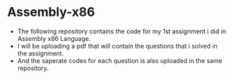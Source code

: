 # Assembly-x86
* The following repository contains the code for my 1st assignment i did in Assembly x86 Language.
* I will be uploading a pdf that will contain the questions that i solved in the assignment.
* And the saperate codes for each question is also uploaded in the same repository.
